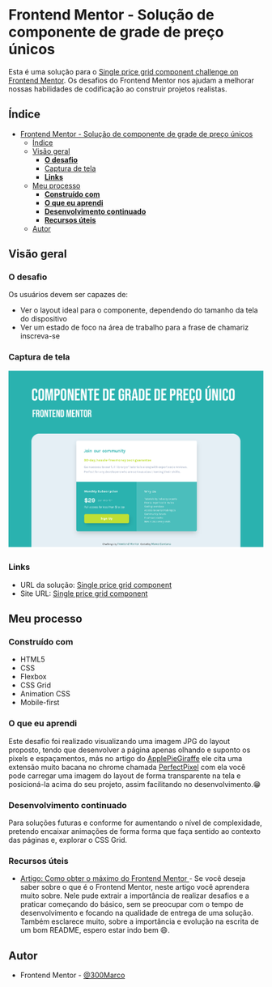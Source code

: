 # Frontend Mentor - Solução de componente de grade de preço únicos

Esta é uma solução para o [Single price grid component challenge on Frontend Mentor](https://www.frontendmentor.io/challenges/single-price-grid-component-5ce41129d0ff452fec5abbbc). Os desafios do Frontend Mentor nos ajudam a melhorar nossas habilidades de codificação ao construir projetos realistas.

## Índice

- [Frontend Mentor - Solução de componente de grade de preço únicos](#frontend-mentor---solução-de-componente-de-grade-de-preço-únicos)
  - [Índice](#índice)
  - [Visão geral](#visão-geral)
    - [**O desafio**](#o-desafio)
    - [Captura de tela](#captura-de-tela)
    - [**Links**](#links)
  - [Meu processo](#meu-processo)
    - [**Construído com**](#construído-com)
    - [**O que eu aprendi**](#o-que-eu-aprendi)
    - [**Desenvolvimento continuado**](#desenvolvimento-continuado)
    - [**Recursos úteis**](#recursos-úteis)
  - [Autor](#autor)

## Visão geral

### **O desafio**

Os usuários devem ser capazes de:

- Ver o layout ideal para o componente, dependendo do tamanho da tela do dispositivo
- Ver um estado de foco na área de trabalho para a frase de chamariz inscreva-se

### Captura de tela

![Home Page](./github/home-page.png)

### **Links**

- URL da solução: [Single price grid component](https://www.frontendmentor.io/solutions/html-css-BK1fOjY0Mz)
- Site URL: [Single price grid component](https://300marco.github.io/single-price-grid-component/)

## Meu processo

### **Construído com**

- HTML5
- CSS
- Flexbox
- CSS Grid
- Animation CSS
- Mobile-first

### **O que eu aprendi**

Este desafio foi realizado visualizando uma imagem JPG do layout proposto, tendo que desenvolver a página apenas olhando e suponto os pixels e espaçamentos, más no artigo do [ApplePieGiraffe](https://applepiegiraffe.hashnode.dev/frontend-mentor-guide-2021) ele cita uma extensão muito bacana no chrome chamada [PerfectPixel](https://chrome.google.com/webstore/detail/perfectpixel-by-welldonec/dkaagdgjmgdmbnecmcefdhjekcoceebi?hl=en-US) com ela você pode carregar uma imagem do layout de forma transparente na tela e posicioná-la acima do seu projeto, assim facilitando no desenvolvimento.😁

### **Desenvolvimento continuado**

Para soluções futuras e conforme for aumentando o nível de complexidade, pretendo encaixar animações de forma forma que faça sentido ao contexto das páginas e, explorar o CSS Grid.

### **Recursos úteis**

- [Artigo: Como obter o máximo do Frontend Mentor ](https://medium.com/frontend-mentor/how-to-get-the-most-out-of-frontend-mentor-bdd6fdc25cb8) - Se você deseja saber sobre o que é o Frontend Mentor, neste artigo você aprendera muito sobre. Nele pude extrair a importância de realizar desafios e a praticar começando do básico, sem se preocupar com o tempo de desenvolvimento e focando na qualidade de entrega de uma solução. Também esclarece muito, sobre a importância e evolução na escrita de um bom README, espero estar indo bem 😄.

## Autor

- Frontend Mentor - [@300Marco](https://www.frontendmentor.io/profile/300Marco)
